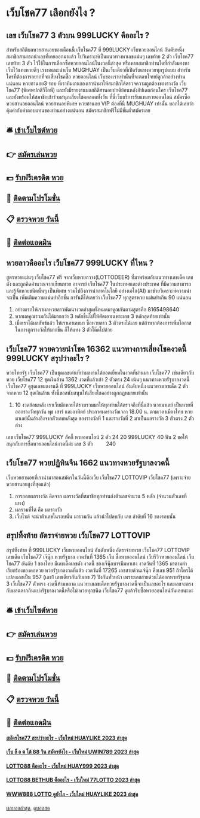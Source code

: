 # เว็บโชค77 เลือกยังไง ?
## เลข เว็บโชค77 3 ตัวบน 999LUCKY คืออะไร ?
สำหรับสถิติผลหวยฮานอยของเดือนนี้ เว็บโชค77 ที่ 999LUCKY เว็บหวยออนไลน์ อันดับหนึ่ง สมาชิกสามารถนำเลขที่เคยออกมาแล้ว ไปวิเคราะห์เป็นแนวทางหาเลขแม่นๆ เลขท้าย 2 ตัว เว็บโชค77 เลขท้าย 3 ตัว ไว้ใช้ในการเลือกซื้อหวยออนไลน์ในงวดนี้ล่าสุด หรือหากสมาชิกท่านใดที่กำลังมองหาเว็บไว้แทงหวยดีๆ เราขอแนะนำเว็บ MUGHUAY เป็นเว็บเดียวที่เปิดรับแทงหวยทุกรูปแบบ
สำหรับใครที่ต้องการอยากที่จะเสี่ยงโชคซื้อ หวยออนไลน์ เว็บของเราเท่านั้นที่จะตอบโจทย์ลูกค้าอย่างท่านแน่นอน
หวยฮานอย3 รอบ ที่เราทีมงานของเรานำมาให้สมาชิกได้ตรวจความถูกต้องของรางวัล เว็บโชค77 (พิเศษปกติวีไอพี) และยังมีรายงานผลสถิติฮานอยปกติย้อนหลังอัปเดตก่อนใคร เว็บโชค77 และยังพร้อมให้สมาชิกเข้าร่วมสนุกเสี่ยงโชคตลอดทั้งวัน ที่นี่เว็บบริการรับแทงหวยออนไลน์ สมัครซื้อหวยฮานอยออนไลน์ หวยฮานอยพิเศษ หวยฮานอย VIP ต้องที่นี่ MUGHUAY เท่านั้น บอกได้เลยว่าคุ้มค่ากับค่าตอบแทนของท่านอย่างแน่นอน สมัครสมาชิกฟรีไม่มีขั้นต่ำสมัครเลย

## 🛎 [เข้าเว็บไซต์หวย](https://bit.ly/3BG5bNw)
## 👉 [สมัครเล่นหวย](https://bit.ly/3BG5bNw)
## 💵 [รับฟรีเครดิต หวย](https://bit.ly/3C3mvgS)
## 👑 [ติดตามโปรโมชั่น](https://bit.ly/3C3mvgS)
## 📋 [ตรวจหวย วันนี้](https://bit.ly/3C3mvgS)
## 📱 [ติดต่อแอดมิน](https://bit.ly/3C3mvgS)

## หวยลาวคืออะไร เว็บโชค77 999LUCKY ที่ไหน ?
สูตรหวยแม่นๆ เว็บโชค77 ฟรี จากเว็บหวยกวาง(LOTTODEER) ที่มาพร้อมกับแนวทางเลขเด็ด เลขดัง และถูกคิดคำนวณจากเซียนหวย อาจารย์ เว็บโชค77 ในประเทศและต่างประเทศ ที่มีความสามารถและรู้จักหวยชนิดนั้นๆ เป็นพิเศษ รวมไปถึงการนำเทคโนโลยี อย่างเอไอ(AI) มาช่วยวิเคราะห์ความน่าจะเป็น เพิ่มเติมความแม่นยำอีกชั้น การันตีได้เลยว่า เว็บโชค77 ทุกสูตรหวย แม่นยำเกิน 90 แน่นอน
1. อย่างแรกให้เราผลหวยลาวพัฒนางวดล่าสุดทั้งหมดมาคูณกันตามสูตรคือ 8165498640
2. หากผลคูณรวมกันได้มากกว่า 3 หลักขึ้นไปให้ตัดเอาเฉพาะเลข 3 หลักสุดท้ายเท่านั้น
3. เมื่อเราได้ผลลัพธ์แล้ว ให้เราเอาเลขมา ซื้อหวยลาว 3 ตัวตรงได้เลย แต่ถ้าหากต้องการเพิ่มโอกาสในการถูกรางวัลให้มากขึ้น ก็ให้แทง 3 ตัวโต๊ดไปด้วย

## เว็บโชค77 หวยควายนำโชค 16362 แนวทางการเสี่ยงโชคงวดนี้ 999LUCKY สรุปว่าอะไร ?
หวยไทยรัฐ เว็บโชค77 เป็นชุดเลขเด่นที่ทำผลงานได้ยอดเยี่ยมในงวดที่ผ่านมา เว็บโชค77 เช่นเดียวกับ หวย เว็บโชค77 12 ชุดเงินล้าน 1362 งวดที่แล้วเข้า 2 ตัวตรง 24 เน้นๆ แนวทางหวยรัฐบาลงวดนี้ เว็บโชค77 ดูชุดเลขผลงานดี ที่ 999LUCKY เว็บหวยออนไลน์ อันดับหนึ่ง แนวทางเลขเด็ด 2 ตัวจากหวย 12 ชุดเงินล้าน ทั้งนี้ขอสนับสนุนให้เสี่ยงโชคอย่างถูกกฎหมายเท่านั้น
1. 10 งวดย้อนหลัง เราเว็บมักหวยได้รวบรวมมาให้ทุกท่านได้ตรวจถึงที่นี่แล้ว หวยมาเลย์ เป็นหวยที่ออกรางวัลทุกวัน พุธ เสาร์ และอาทิตย์ ประกาศผลรางวัลเวลา 18.00 น. ตามเวลาเมืองไทย หวยมาเลย์นั้นอ้างอิงจากตัวเลขหลังสุด ของรางวัลที่ 1 และรางวัลที่ 2 มาเป็นผลรางวัล 3 ตัวตรง 2 ตัวล่าง

เลข เว็บโชค77 999LUCKY ลัคกี้ หวยออนไลน์ 2 ตัว 24 20 999LUCKY 40
ฟัน 2
ขอให้สนุกกับการซื้อหวยออนไลน์งวดนี้ค่ะ
เลข 3 ตัว         240

## เว็บโชค77 หวยปฏิทินจีน 1662 แนวทางหวยรัฐบาลงวดนี้
เว็บหวยฮานอยที่เรานำมาสอนสมัครในวันนี้คือเว็บ เว็บโชค77 LOTTOVIP เว็บโชค77 (เพราะจ่ายหวยฮานอยสูงที่สุดแล้ว)
1. การออกผลรางวัล คิดจาก ผลรางวัลที่สมาชิกทุกท่านส่งตัวเลขจำนวน 5 หลัก (จำนวนตัวเลขที่แทง)
2. ผลรวมที่ได้ คือ ผลรางวัล
3. เว็บไซต์ จะนำตัวเลขในรอบนั้น มารวมกัน แล้วนำไปลบกับ เลข ลำดับที่ 16 ของรอบนั้น

## สรุปทิ้งท้าย อัตราจ่ายหวย เว็บโชค77 LOTTOVIP
สรุปทิ้งท้าย ที่ 999LUCKY เว็บหวยออนไลน์ อันดับหนึ่ง อัตราจ่ายหวย เว็บโชค77 LOTTOVIP เลขเด็ด เว็บโชค77 เจ๊นุ๊ก หวยรัฐบาล งวดวันที่ 1365
เว็บ ซื้อหวยออนไลน์ เว็บรีวิวหวยออนไลน์ เว็บโชค77 อันดับ 1 ของไทย มีเลขเด็ดเลขดัง งวดนี้ ของเจ๊นุ๊กบารมีมหาเฮง งวดวันที่ 1365 มาตามคำเรียกร้องของคอหวย หวยรัฐบาลงวดที่แล้ว งวดวันที่ 17265 เลขสายด่วนเจ้นุ๊ก คือเลข 951 ถ้าใครได้แปลงเลขเป็น 957 (เลข1 เลขเดียวกันกับเลข 7) ปังกันทั่วหน้า เพราะเลขสายด่วนได้ออกหวยรัฐบาล 3 เว็บโชค77 ตัวตรง งวดนี้ห้ามพลาด แนวทางเลขเด็ดหวยรัฐบาลงวดนี้จะเป็นเลขอะไร และเลขจะตรงกับผลฉลากกินแบ่งรัฐบาลงวดนี้หรือไม่ หวยทุกชนิด เว็บโชค77 ดูแล้วรีบซื้อหวยออนไลน์กันเลยนะคะ

## 🛎 [เข้าเว็บไซต์หวย](https://bit.ly/3BG5bNw)
## 👉 [สมัครเล่นหวย](https://bit.ly/3BG5bNw)
## 💵 [รับฟรีเครดิต หวย](https://bit.ly/3C3mvgS)
## 👑 [ติดตามโปรโมชั่น](https://bit.ly/3C3mvgS)
## 📋 [ตรวจหวย วันนี้](https://bit.ly/3C3mvgS)
## 📱 [ติดต่อแอดมิน](https://bit.ly/3C3mvgS)

#### [สมัครโชค77 สรุปว่าอะไร - เว็บใหม่ HUAYLIKE 2023 ล่าสุด](https://atom.io/themes/สมัครโชค77%20สรุปว่าอะไร%20-%20เว็บใหม่%20huaylike%202023%20ล่าสุด)
#### [เว็บ ล็ อ ต โต้ 88 วิน สมัครยังไง - เว็บใหม่ UWIN789 2023 ล่าสุด](https://atom.io/themes/เว็บ%20ล็%20อ%20ต%20โต้%2088%20วิน%20สมัครยังไง%20-%20เว็บใหม่%20uwin789%202023%20ล่าสุด)
#### [LOTTO88 คืออะไร - เว็บใหม่ HUAY999 2023 ล่าสุด](https://atom.io/themes/lotto88%20คืออะไร%20-%20เว็บใหม่%20huay999%202023%20ล่าสุด)
#### [LOTTO88 BETHUB คืออะไร - เว็บใหม่ 77LOTTO 2023 ล่าสุด](https://atom.io/themes/lotto88%20bethub%20คืออะไร%20-%20เว็บใหม่%2077lotto%202023%20ล่าสุด)
#### [WWW888 LOTTO ดูยังไง - เว็บใหม่ HUAYLIKE 2023 ล่าสุด](https://atom.io/themes/www888%20lotto%20ดูยังไง%20-%20เว็บใหม่%20huaylike%202023%20ล่าสุด)

[ผลบอลล่าสุด](https://siamsport.tv "ผลบอลล่าสุด"), [ดูบอลสด](https://siamsport.tv/ดูบอลสด "ดูบอลสด")